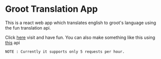 <!-- @format -->

# Groot Translation App

This is a react web app which translates english to groot's language using the fun translation api.

Click [here](https://modest-meninsky-a533b3.netlify.app/) visit and have fun. You can also make something like this using [this](https://funtranslations.com/api/) api

`NOTE : Currently it supports only 5 requests per hour.`
